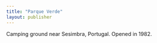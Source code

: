 ```yaml
---
title: "Parque Verde"
layout: publisher
---
```


Camping ground near Sesimbra, Portugal. Opened in 1982.
